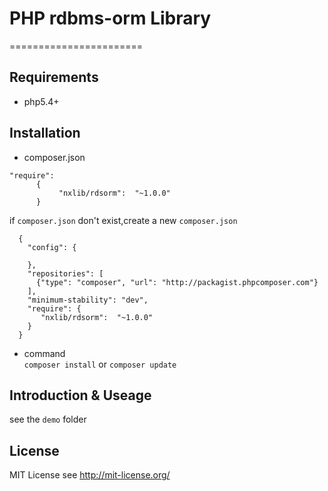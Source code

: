 # PHP rdbms-orm Library
=======================

## Requirements

- php5.4+

## Installation

  - composer.json  
  ```
  "require":
        {
             "nxlib/rdsorm":  "~1.0.0"
        }
  ```
  
  if `composer.json` don't exist,create a new `composer.json`
  ```
    {
      "config": {

      },
      "repositories": [
        {"type": "composer", "url": "http://packagist.phpcomposer.com"}
      ],
      "minimum-stability": "dev",
      "require": {
         "nxlib/rdsorm":  "~1.0.0"
      }
    }
  ```
  - command  
  ```composer install``` or ```composer update```


## Introduction & Useage
see the `demo` folder
## License
MIT License see http://mit-license.org/